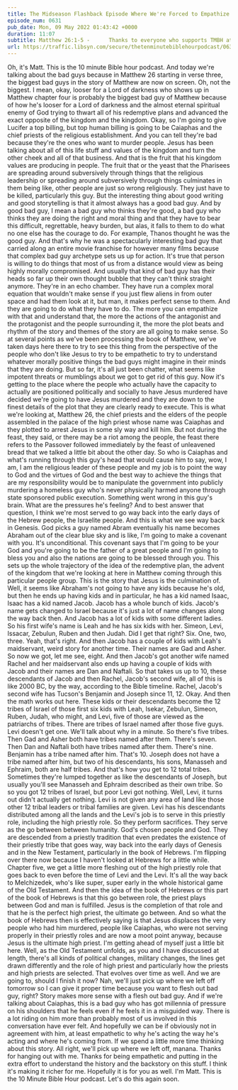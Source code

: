 ```yaml
---
title: The Midseason Flashback Episode Where We're Forced to Empathize With the Bad Guy
episode_num: 0631
pub_date: Mon, 09 May 2022 01:43:42 +0000
duration: 11:07
subtitle: Matthew 26:1-5 -      Thanks to everyone who supports TMBH at  You're the reason we can all do this together!  Music written and performed by .
url: https://traffic.libsyn.com/secure/thetenminutebiblehourpodcast/0631_-_The_Midseason_Flashback_Episode_Where_Were_Forced_to_Empathize_With_the_Bad_Guy.mp3
---
```


 Oh, it's Matt. This is the 10 minute Bible hour podcast. And today we're talking about the bad guys because in Matthew 26 starting in verse three, the biggest bad guys in the story of Matthew are now on screen. Oh, not the biggest. I mean, okay, looser for a Lord of darkness who shows up in Matthew chapter four is probably the biggest bad guy of Matthew because of how he's looser for a Lord of darkness and the almost eternal spiritual enemy of God trying to thwart all of his redemptive plans and advanced the exact opposite of the kingdom and the kingdom. Okay, so I'm going to give Lucifer a top billing, but top human billing is going to be Caiaphas and the chief priests of the religious establishment. And you can tell they're bad because they're the ones who want to murder people. Jesus has been talking about all of this life stuff and values of the kingdom and turn the other cheek and all of that business. And that is the fruit that his kingdom values are producing in people. The fruit that or the yeast that the Pharisees are spreading around subversively through things that the religious leadership or spreading around subversively through things culminates in them being like, other people are just so wrong religiously. They just have to be killed, particularly this guy. But the interesting thing about good writing and good storytelling is that it almost always has a good bad guy. And by good bad guy, I mean a bad guy who thinks they're good, a bad guy who thinks they are doing the right and moral thing and that they have to bear this difficult, regrettable, heavy burden, but alas, it falls to them to do what no one else has the courage to do. For example, Thanos thought he was the good guy. And that's why he was a spectacularly interesting bad guy that carried along an entire movie franchise for however many films because that complex bad guy archetype sets us up for action. It's true that person is willing to do things that most of us from a distance would view as being highly morally compromised. And usually that kind of bad guy has their heads so far up their own thought bubble that they can't think straight anymore. They're in an echo chamber. They have run a complex moral equation that wouldn't make sense if you just flew aliens in from outer space and had them look at it, but man, it makes perfect sense to them. And they are going to do what they have to do. The more you can empathize with that and understand that, the more the actions of the antagonist and the protagonist and the people surrounding it, the more the plot beats and rhythm of the story and themes of the story are all going to make sense. So at several points as we've been processing the book of Matthew, we've taken days here there to try to see this thing from the perspective of the people who don't like Jesus to try to be empathetic to try to understand whatever morally positive things the bad guys might imagine in their minds that they are doing. But so far, it's all just been chatter, what seems like impotent threats or mumblings about we got to get rid of this guy. Now it's getting to the place where the people who actually have the capacity to actually are positioned politically and socially to have Jesus murdered have decided we're going to have Jesus murdered and they are down to the finest details of the plot that they are clearly ready to execute. This is what we're looking at, Matthew 26, the chief priests and the elders of the people assembled in the palace of the high priest whose name was Caiaphas and they plotted to arrest Jesus in some sly way and kill him. But not during the feast, they said, or there may be a riot among the people, the feast there refers to the Passover followed immediately by the feast of unleavened bread that we talked a little bit about the other day. So who is Caiaphas and what's running through this guy's head that would cause him to say, wow, I am, I am the religious leader of these people and my job is to point the way to God and the virtues of God and the best way to achieve the things that are my responsibility would be to manipulate the government into publicly murdering a homeless guy who's never physically harmed anyone through state sponsored public execution. Something went wrong in this guy's brain. What are the pressures he's feeling? And to best answer that question, I think we're most served to go way back into the early days of the Hebrew people, the Israelite people. And this is what we see way back in Genesis. God picks a guy named Abram eventually his name becomes Abraham out of the clear blue sky and is like, I'm going to make a covenant with you. It's unconditional. This covenant says that I'm going to be your God and you're going to be the father of a great people and I'm going to bless you and also the nations are going to be blessed through you. This sets up the whole trajectory of the idea of the redemptive plan, the advent of the kingdom that we're looking at here in Matthew coming through this particular people group. This is the story that Jesus is the culmination of. Well, it seems like Abraham's not going to have any kids because he's old, but then he ends up having kids and in particular, he has a kid named Isaac, Isaac has a kid named Jacob. Jacob has a whole bunch of kids. Jacob's name gets changed to Israel because it's just a lot of name changes along the way back then. And Jacob has a lot of kids with some different ladies. So his first wife's name is Leah and he has six kids with her. Simeon, Levi, Issacar, Zebulun, Ruben and then Judah. Did I get that right? Six. One, two, three. Yeah, that's right. And then Jacob has a couple of kids with Leah's maidservant, weird story for another time. Their names are Gad and Asher. So now we got, let me see, eight. And then Jacob's got another wife named Rachel and her maidservant also ends up having a couple of kids with Jacob and their names are Dan and Naftali. So that takes us up to 10, these descendants of Jacob and then Rachel, Jacob's second wife, all of this is like 2000 BC, by the way, according to the Bible timeline. Rachel, Jacob's second wife has Tucson's Benjamin and Joseph since 11, 12. Okay. And then the math works out here. These kids or their descendants become the 12 tribes of Israel of those first six kids with Leah, Isekar, Zebulun, Simeon, Ruben, Judah, who might, and Levi, five of those are viewed as the patriarchs of tribes. There are tribes of Israel named after those five guys. Levi doesn't get one. We'll talk about why in a minute. So there's five tribes. Then Gad and Asher both have tribes named after them. There's seven. Then Dan and Naftali both have tribes named after them. There's nine. Benjamin has a tribe named after him. That's 10. Joseph does not have a tribe named after him, but two of his descendants, his sons, Manasseh and Ephraim, both are half tribes. And that's how you get to 12 total tribes. Sometimes they're lumped together as like the descendants of Joseph, but usually you'll see Manasseh and Ephraim described as their own tribe. So so you got 12 tribes of Israel, but poor Levi got nothing. Well, Levi, it turns out didn't actually get nothing. Levi is not given any area of land like those other 12 tribal leaders or tribal families are given. Levi has his descendants distributed among all the lands and the Levi's job is to serve in this priestly role, including the high priestly role. So they perform sacrifices. They serve as the go between between humanity. God's chosen people and God. They are descended from a priestly tradition that even predates the existence of their priestly tribe that goes way, way back into the early days of Genesis and in the New Testament, particularly in the book of Hebrews. I'm flipping over there now because I haven't looked at Hebrews for a little while. Chapter five, we get a little more fleshing out of the high priestly role that goes back to even before the time of Levi and the Levi. It's all the way back to Melchizedek, who's like super, super early in the whole historical game of the Old Testament. And then the idea of the book of Hebrews or this part of the book of Hebrews is that this go between role, the priest plays between God and man is fulfilled. Jesus is the completion of that role and that he is the perfect high priest, the ultimate go between. And so what the book of Hebrews then is effectively saying is that Jesus displaces the very people who had him murdered, people like Caiaphas, who were not serving properly in their priestly roles and are now a moot point anyway, because Jesus is the ultimate high priest. I'm getting ahead of myself just a little bit here. Well, as the Old Testament unfolds, as you and I have discussed at length, there's all kinds of political changes, military changes, the lines get drawn differently and the role of high priest and particularly how the priests and high priests are selected. That evolves over time as well. And we are going to, should I finish it now? Nah, we'll just pick up where we left off tomorrow so I can give it proper time because you want to flesh out bad guy, right? Story makes more sense with a flesh out bad guy. And if we're talking about Caiaphas, this is a bad guy who has got millennia of pressure on his shoulders that he feels even if he feels it in a misguided way. There is a lot riding on him more than probably most of us involved in this conversation have ever felt. And hopefully we can be if obviously not in agreement with him, at least empathetic to why he's acting the way he's acting and where he's coming from. If we spend a little more time thinking about this story. All right, we'll pick up where we left off, manana. Thanks for hanging out with me. Thanks for being empathetic and putting in the extra effort to understand the history and the backstory on this stuff. I think it's making it richer for me. Hopefully it is for you as well. I'm Matt. This is the 10 Minute Bible Hour podcast. Let's do this again soon.